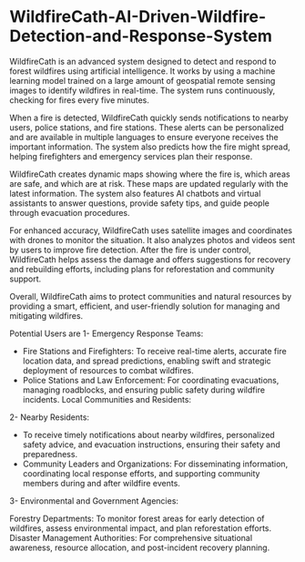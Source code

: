 # WildfireCath-AI-Driven-Wildfire-Detection-and-Response-System


WildfireCath is an advanced system designed to detect and respond to forest wildfires using artificial intelligence. It works by using a machine learning model trained on a large amount of geospatial remote sensing images to identify wildfires in real-time. The system runs continuously, checking for fires every five minutes.

When a fire is detected, WildfireCath quickly sends notifications to nearby users, police stations, and fire stations. These alerts can be personalized and are available in multiple languages to ensure everyone receives the important information. The system also predicts how the fire might spread, helping firefighters and emergency services plan their response.

WildfireCath creates dynamic maps showing where the fire is, which areas are safe, and which are at risk. These maps are updated regularly with the latest information. The system also features AI chatbots and virtual assistants to answer questions, provide safety tips, and guide people through evacuation procedures.

For enhanced accuracy, WildfireCath uses satellite images and coordinates with drones to monitor the situation. It also analyzes photos and videos sent by users to improve fire detection. After the fire is under control, WildfireCath helps assess the damage and offers suggestions for recovery and rebuilding efforts, including plans for reforestation and community support.

Overall, WildfireCath aims to protect communities and natural resources by providing a smart, efficient, and user-friendly solution for managing and mitigating wildfires.


Potential Users are
1- Emergency Response Teams:

-  Fire Stations and Firefighters: To receive real-time alerts, accurate fire location data, and spread predictions, enabling swift and strategic deployment of resources to combat wildfires.
-  Police Stations and Law Enforcement: For coordinating evacuations, managing roadblocks, and ensuring public safety during wildfire incidents.
Local Communities and Residents:

2-  Nearby Residents: 

-  To receive timely notifications about nearby wildfires, personalized safety advice, and evacuation instructions, ensuring their safety and preparedness.
-  Community Leaders and Organizations: For disseminating information, coordinating local response efforts, and supporting community members during and after wildfire events.

3-  Environmental and Government Agencies:

Forestry Departments: To monitor forest areas for early detection of wildfires, assess environmental impact, and plan reforestation efforts.
Disaster Management Authorities: For comprehensive situational awareness, resource allocation, and post-incident recovery planning.
